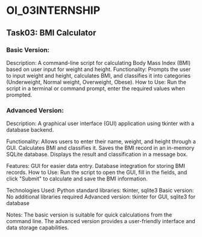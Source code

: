 # OI_03INTERNSHIP

## Task03: BMI Calculator

### Basic Version:
Description: A command-line script for calculating Body Mass Index (BMI) based on user input for weight and height.
Functionality: Prompts the user to input weight and height, calculates BMI, and classifies it into categories (Underweight, Normal weight, Overweight, Obese).
How to Use: Run the script in a terminal or command prompt, enter the required values when prompted.

### Advanced Version:
Description: A graphical user interface (GUI) application using tkinter with a database backend.

Functionality:
Allows users to enter their name, weight, and height through a GUI.
Calculates BMI and classifies it.
Saves the BMI record in an in-memory SQLite database.
Displays the result and classification in a message box.

Features:
GUI for easier data entry.
Database integration for storing BMI records.
How to Use: Run the script to open the GUI, fill in the fields, and click "Submit" to calculate and save the BMI information.

Technologies Used:
Python standard libraries: tkinter, sqlite3
Basic version: No additional libraries required
Advanced version: tkinter for GUI, sqlite3 for database

Notes:
The basic version is suitable for quick calculations from the command line.
The advanced version provides a user-friendly interface and data storage capabilities.
